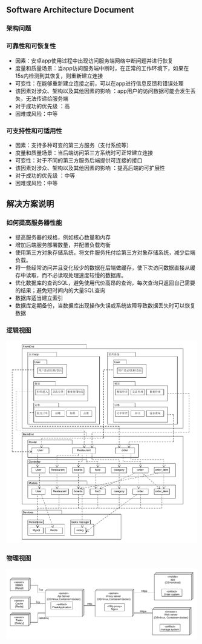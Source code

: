 ## Software Architecture Document

### 架构问题

### 可靠性和可恢复性

- 因素：安卓app使用过程中出现访问服务端网络中断问题并进行恢复
- 度量和质量场景：当app访问服务端中断时，在正常的工作环境下，如果在15s内检测到其恢复，则重新建立连接
- 可变性：在能够重新建立连接之前，可以在app进行信息反馈和错误处理
- 该因素对涉众、架构以及其他因素的影响 ：app用户的访问数据可能会发生丢失，无法传递给服务端
- 对于成功的优先级 ：高
- 困难或风险：中等

### 可支持性和可适用性

- 因素：支持多种可变的第三方服务（支付系统等）
- 度量和质量场景：当后端访问第三方系统时可正常建立连接
- 可变性：对于不同的第三方服务后端提供可连接的接口
- 该因素对涉众、架构以及其他因素的影响 ：提高后端的可扩展性
- 对于成功的优先级 ：中等
- 困难或风险：中等

## 解决方案说明

### 如何提高服务器性能

- 提高服务器的规格，例如核心数量和内存
- 增加后端服务部署数量，并配置负载均衡
- 使用第三方对象存储系统，将文件服务托付给第三方对象存储系统，减少后端负载。
- 将一些经常访问并且变化较少的数据在后端做缓存，使下次访问数据直接从缓存中读取，而不必读取处理速度较慢的数据库。
- 优化数据库的查询SQL，避免使用代价高昂的查询，每次查询只返回自己需要的结果；避免短时间内的大量SQL查询
- 数据库适当建立索引
- 数据库定期备份，当数据库出现操作失误或系统故障导致数据丢失时可以恢复数据

### 逻辑视图

![](https://github.com/early-month-subsidy/dashboard/blob/gh-pages/assets/images/Logic-view.png?raw=true)

### 物理视图

![](https://github.com/early-month-subsidy/dashboard/blob/gh-pages/assets/images/Physical-view.png?raw=true)